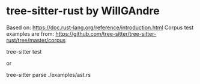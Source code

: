 # tree-sitter-rust by WillGAndre

Based on: https://doc.rust-lang.org/reference/introduction.html
Corpus test examples are from: https://github.com/tree-sitter/tree-sitter-rust/tree/master/corpus

  tree-sitter test
  
  or
  
  tree-sitter parse ./examples/ast.rs
